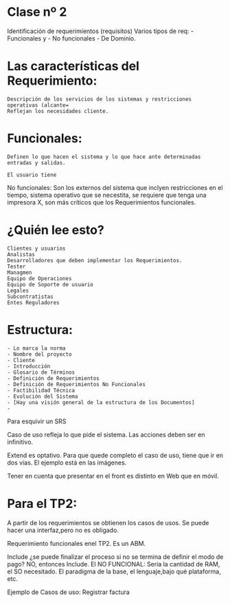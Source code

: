 # Clase nº 2

Identificación de requerimientos (requisitos)
Varios tipos de req:
	- Funcionales y
	- No funcionales
	- De Dominio.

# Las características del Requerimiento:
	Descripción de los servicios de los sistemas y restricciones operativas (alcante=
	Reflejan los necesidades cliente.


# Funcionales:
	Definen lo que hacen el sistema y lo que hace ante determinadas entradas y salidas.

	El usuario tiene

No funcionales:
	Son los externos del sistema que inclyen restricciones en el tiempo, sistema operativo que se necestita, se requiere que
	tenga una impresora X, son más críticos que los Requerimientos funcionales.

# ¿Quién lee esto?
	Clientes y usuarios
	Analistas
	Desarrolladores que deben implementar los Requerimientos.
	Tester
	Managmen
	Equipo de Operaciones
	Equipo de Soporte de usuario
	Legales
	Subcontratistas
	Entes Reguladores

# Estructura:
	- Lo marca la norma
	- Nombre del proyecto
	- Cliente
	- Introducción
	- Glosario de Términos
	- Definición de Requerimientos
	- Definición de Requerimientos No Funcionales
	- Factibilidad Técnica
	- Evolución del Sistema
	- [Hay una visión general de la estructura de los Documentos]
	-

Para esquivir un SRS


Caso de uso refleja lo que pide el sistema. Las acciones deben ser en infinitivo.

Extend es optativo. Para que quede completo el caso de uso, tiene que ir en dos vías. El ejemplo está en las imágenes.

Tener en cuenta que presentar en el front es distinto en Web que en móvil.

# Para el TP2:
A partir de los requerimientos se obtienen los casos de usos.
	Se puede hacer una interfaz,pero no es obligado.

Requerimiento funcionales enel TP2. Es un ABM.

Include ¿se puede finalizar el proceso si no se termina de definir el modo de pago? NO, entonces Include.
El NO FUNCIONAL:
	Sería la cantidad de RAM, el SO necesitado. El paradigma de la base, el lenguaje,bajo qué plataforma, etc.

Ejemplo de Casos de uso:
	Registrar factura
